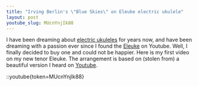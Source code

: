 ```yaml
---
title: "Irving Berlin's \"Blue Skies\" on Eleuke electric ukulele"
layout: post
youtube_slug: MUcnYnjIk88
---
```


I have been dreaming about [electric ukuleles](/blog/video-i-made-a-4-electric-ukulele/) for years
now, and have been dreaming with a passion ever since I found the <a
href="http://www.eleukeusa.com/">Eleuke</a> on Youtube. Well, I finally decided
to buy one and could not be happier. Here is my first video on my new tenor
Eleuke. The arrangement is based on (stolen from) a beautiful version I heard
on [Youtube](http://www.youtube.com/watch?v=1HeSS7-jW-E).

::youtube{token=MUcnYnjIk88}
